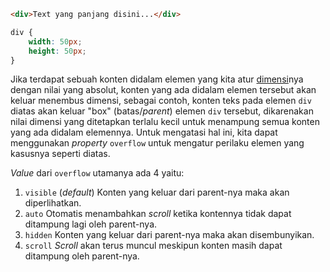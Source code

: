 ```html
<div>Text yang panjang disini...</div>
```

```css
div {
	width: 50px;
	height: 50px;
}
```

Jika terdapat sebuah konten didalam elemen yang kita atur [dimensi](Dimension)nya dengan nilai yang absolut, konten yang ada didalam elemen tersebut akan keluar menembus dimensi, sebagai contoh, konten teks pada elemen `div` diatas akan keluar "box" (batas/*parent*) elemen `div` tersebut, dikarenakan nilai dimensi yang ditetapkan terlalu kecil untuk menampung semua konten yang ada didalam elemennya. Untuk mengatasi hal ini, kita dapat menggunakan *property* `overflow` untuk mengatur perilaku elemen yang kasusnya seperti diatas.

*Value* dari `overflow` utamanya ada 4 yaitu:
1. `visible`  (*default*)
	Konten yang keluar dari parent-nya maka akan diperlihatkan.
1. `auto`
	Otomatis menambahkan *scroll* ketika kontennya tidak dapat ditampung lagi oleh parent-nya.
3. `hidden`
	Konten yang keluar dari parent-nya maka akan disembunyikan.
4. `scroll`
	*Scroll* akan terus muncul meskipun konten masih dapat ditampung oleh parent-nya.
